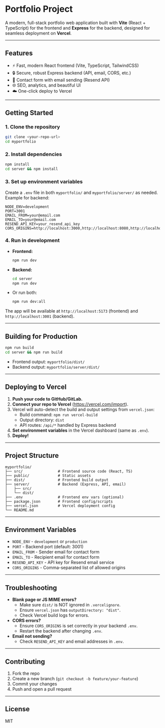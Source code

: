 # Portfolio Project

A modern, full-stack portfolio web application built with **Vite** (React + TypeScript) for the frontend and **Express** for the backend, designed for seamless deployment on **Vercel**.

---

## Features
- ⚡️ Fast, modern React frontend (Vite, TypeScript, TailwindCSS)
- 🔒 Secure, robust Express backend (API, email, CORS, etc.)
- 📧 Contact form with email sending (Resend API)
- 🌐 SEO, analytics, and beautiful UI
- ☁️ One-click deploy to Vercel

---

## Getting Started

### 1. Clone the repository
```bash
git clone <your-repo-url>
cd myportfolio
```

### 2. Install dependencies
```bash
npm install
cd server && npm install
```

### 3. Set up environment variables
Create a `.env` file in both `myportfolio/` and `myportfolio/server/` as needed. Example for backend:
```env
NODE_ENV=development
PORT=3001
EMAIL_FROM=your@email.com
EMAIL_TO=your@email.com
RESEND_API_KEY=your_resend_api_key
CORS_ORIGINS=http://localhost:3000,http://localhost:8080,http://localhost:5173,https://yourdomain.com
```

### 4. Run in development
- **Frontend:**
  ```bash
  npm run dev
  ```
- **Backend:**
  ```bash
  cd server
  npm run dev
  ```
- Or run both:
  ```bash
  npm run dev:all
  ```

The app will be available at `http://localhost:5173` (frontend) and `http://localhost:3001` (backend).

---

## Building for Production

```bash
npm run build
cd server && npm run build
```

- Frontend output: `myportfolio/dist/`
- Backend output: `myportfolio/server/dist/`

---

## Deploying to Vercel

1. **Push your code to GitHub/GitLab.**
2. **Connect your repo to Vercel** (https://vercel.com/import).
3. Vercel will auto-detect the build and output settings from `vercel.json`:
   - Build command: `npm run vercel-build`
   - Output directory: `dist`
   - API routes: `/api/*` handled by Express backend
4. **Set environment variables** in the Vercel dashboard (same as `.env`).
5. **Deploy!**

---

## Project Structure

```
myportfolio/
├── src/                # Frontend source code (React, TS)
├── public/             # Static assets
├── dist/               # Frontend build output
├── server/             # Backend (Express, API, email)
│   ├── src/
│   └── dist/
├── .env                # Frontend env vars (optional)
├── package.json        # Frontend config/scripts
├── vercel.json         # Vercel deployment config
└── README.md
```

---

## Environment Variables
- `NODE_ENV` - `development` or `production`
- `PORT` - Backend port (default: 3001)
- `EMAIL_FROM` - Sender email for contact form
- `EMAIL_TO` - Recipient email for contact form
- `RESEND_API_KEY` - API key for Resend email service
- `CORS_ORIGINS` - Comma-separated list of allowed origins

---

## Troubleshooting
- **Blank page or JS MIME errors?**
  - Make sure `dist/` is NOT ignored in `.vercelignore`.
  - Ensure `vercel.json` has `outputDirectory: "dist"`.
  - Check Vercel build logs for errors.
- **CORS errors?**
  - Ensure `CORS_ORIGINS` is set correctly in your backend `.env`.
  - Restart the backend after changing `.env`.
- **Email not sending?**
  - Check `RESEND_API_KEY` and email addresses in `.env`.

---

## Contributing
1. Fork the repo
2. Create a new branch (`git checkout -b feature/your-feature`)
3. Commit your changes
4. Push and open a pull request

---

## License
MIT
